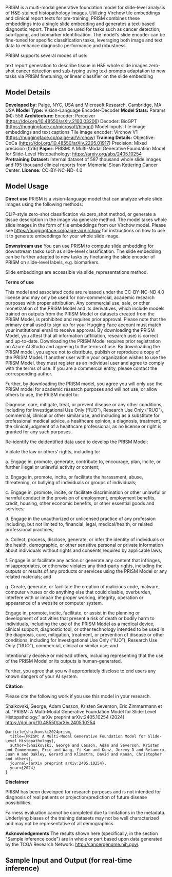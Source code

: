 PRISM is a multi-modal generative foundation model for slide-level analysis of H&E-stained histopathology images. Utilizing Virchow tile embeddings and clinical report texts for pre-training, PRISM combines these embeddings into a single slide embedding and generates a text-based diagnostic report. These can be used for tasks such as cancer detection, sub-typing, and biomarker identification. The model's slide encoder can be fine-tuned for specific classification tasks, leveraging both image and text data to enhance diagnostic performance and robustness.

PRISM supports several modes of use:

text report generation to describe tissue in H&E whole slide images
zero-shot cancer detection and sub-typing using text prompts
adaptation to new tasks via PRISM finetuning, or linear classifier on the slide embedding

## Model Details

**Developed by:** Paige, NYC, USA and Microsoft Research, Cambridge, MA USA
**Model Type:** Vision-Language Encoder-Decoder
**Model Stats:**
    Params (M): 558
**Architecture:** 
    Encoder: Perceiver (https://doi.org/10.48550/arXiv.2103.03206)
    Decoder: BioGPT (https://huggingface.co/microsoft/biogpt)
    Model inputs: tile image embeddings and text captions
    Tile image encoder: Virchow V1 (https://huggingface.co/paige-ai/Virchow)
**Training Details:**
    Objective: CoCa (https://doi.org/10.48550/arXiv.2205.01917)
    Precision: Mixed precision (fp16)
**Paper:**
    PRISM: A Multi-Modal Generative Foundation Model for Slide-Level Histopathology: https://arxiv.org/abs/2405.10254
**Pretraining Dataset:**  Internal dataset of 587 thousand whole slide images and 195 thousand clinical reports from Memorial Sloan Kettering Cancer Center.
**License:** CC-BY-NC-ND-4.0

## Model Usage

**Direct use**
PRISM is a vision-language model that can analyze whole slide images using the following methods:

CLIP-style zero-shot classification via zero_shot method, or
generate a tissue description in the image via generate method.
The model takes whole slide images in the form of tile embeddings from our Virchow model. Please see https://huggingface.co/paige-ai/Virchow for instructions on how to use it to generate embeddings for your whole slide image.

**Downstream use**
You can use PRISM to compute slide embedding for downstream tasks such as slide-level classification. The slide embedding can be further adapted to new tasks by finetuning the slide encoder of PRISM on slide-level labels, e.g. biomarkers.

Slide embeddings are accessible via slide_representations method.

**Terms of use**

This model and associated code are released under the CC-BY-NC-ND 4.0 license and may only be used for non-commercial, academic research purposes with proper attribution. Any commercial use, sale, or other monetization of the PRISM Model and its derivatives, which include models trained on outputs from the PRISM Model or datasets created from the PRISM Model, is prohibited and requires prior approval. Please note that the primary email used to sign up for your Hugging Face account must match your institutional email to receive approval. By downloading the PRISM Model, you attest that all information (affiliation, research use) is correct and up-to-date. Downloading the PRISM Model requires prior registration on Azure AI Studio and agreeing to the terms of use. By downloading the PRISM model, you agree not to distribute, publish or reproduce a copy of the PRISM Model. If another user within your organization wishes to use the PRISM Model, they must register as an individual user and agree to comply with the terms of use. If you are a commercial entity, please contact the corresponding author.

Further, by downloading the PRISM model, you agree you will only use the PRISM model for academic research purposes and will not use, or allow others to use, the PRISM model to:

Diagnose, cure, mitigate, treat, or prevent disease or any other conditions, including for Investigational Use Only (“IUO”), Research Use Only (“RUO”), commercial, clinical or other similar use, and including as a substitute for professional medical advice, a healthcare opinion, a diagnosis, treatment, or the clinical judgment of a healthcare professional, as no license or right is granted for any such purposes.

Re-identify the deidentified data used to develop the PRISM Model;

Violate the law or others’ rights, including to:

a. Engage in, promote, generate, contribute to, encourage, plan, incite, or further illegal or unlawful activity or content;

b. Engage in, promote, incite, or facilitate the harassment, abuse, threatening, or bullying of individuals or groups of individuals;

c. Engage in, promote, incite, or facilitate discrimination or other unlawful or harmful conduct in the provision of employment, employment benefits, credit, housing, other economic benefits, or other essential goods and services;

d. Engage in the unauthorized or unlicensed practice of any profession including, but not limited to, financial, legal, medical/health, or related professional practices;

e. Collect, process, disclose, generate, or infer the identity of individuals or the health, demographic, or other sensitive personal or private information about individuals without rights and consents required by applicable laws;

f. Engage in or facilitate any action or generate any content that infringes, misappropriates, or otherwise violates any third-party rights, including the outputs or results of any products or services using the PRISM Model or any related materials; and

g. Create, generate, or facilitate the creation of malicious code, malware, computer viruses or do anything else that could disable, overburden, interfere with or impair the proper working, integrity, operation or appearance of a website or computer system.

Engage in, promote, incite, facilitate, or assist in the planning or development of activities that present a risk of death or bodily harm to individuals, including the use of the PRISM Model as a medical device, clinical support, diagnostic tool, or other technology intended to be used in the diagnosis, cure, mitigation, treatment, or prevention of disease or other conditions, including for Investigational Use Only (“IUO”), Research Use Only (“RUO”), commercial, clinical or similar use; and

Intentionally deceive or mislead others, including representing that the use of the PRISM Model or its outputs is human-generated.

Further, you agree that you will appropriately disclose to end users any known dangers of your AI system.

**Citation**

Please cite the following work if you use this model in your research.

Shaikovski, George, Adam Casson, Kristen Severson, Eric Zimmermann et al. "PRISM: A Multi-Modal Generative Foundation Model for Slide-Level Histopathology." arXiv preprint arXiv:2405.10254 (2024). https://doi.org/10.48550/arXiv.2405.10254

```
@article{shaikovski2024prism,
  title={PRISM: A Multi-Modal Generative Foundation Model for Slide-Level Histopathology},
  author={Shaikovski, George and Casson, Adam and Severson, Kristen and Zimmermann, Eric and Wang, Yi Kan and Kunz, Jeremy D and Retamero, Juan A and Oakley, Gerard and Klimstra, David and Kanan, Christopher and others},
  journal={arXiv preprint arXiv:2405.10254},
  year={2024}
}

```
**Disclaimer**

PRISM has been developed for research purposes and is not intended for diagnosis of real patients or projection/prediction of future disease possibilities.

Fairness evaluation cannot be completed due to limitations in the metadata. Underlying biases of the training datasets may not be well characterized and may not be representative of all demographics.

**Acknowledgements**
The results shown here (specifically, in the section "Sample inference code") are in whole or part based upon data generated by the TCGA Research Network: http://cancergenome.nih.gov/.

## Sample Input and Output (for real-time inference)